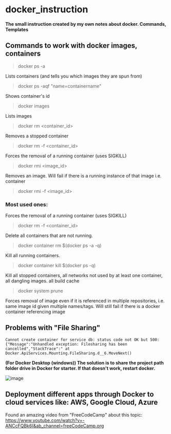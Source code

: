 # docker_instruction
#### The small instruction created by my own notes about docker.  Commands, Templates

## Commands to work with docker images, containers
> docker ps -a 

Lists containers (and tells you which images they are spun from)

>docker ps -aqf "name=containername"

Shows container's id

>docker images    
           
Lists images 

>docker rm <container_id>  
  
Removes a stopped container

>docker rm -f <container_id> 

Forces the removal of a running container (uses SIGKILL)

>docker rmi <image_id>       

Removes an image. Will fail if there is a running instance of that image i.e. container

> docker rmi -f <image_id>    

### Most used ones:
Forces the removal of a running container (uses SIGKILL)
> docker rm -f <container_id>

Delete all containers that are not running.
>docker container rm $(docker ps -a -q)

Kill all running containers.
>docker container kill $(docker ps -q)

Kill all stopped containers, all networks not used by at least one container, all dangling images. all build cache
>docker system prune

Forces removal of image even if it is referenced in multiple repositories, i.e. same image id given multiple names/tags. Will still fail if there is a docker container referencing image

## Problems with "File Sharing"
```
Cannot create container for service db: status code not OK but 500: {"Message":"Unhandled exception: Filesharing has been cancelled","StackTrace":" at Docker.ApiServices.Mounting.FileSharing.d__6.MoveNext()
```

**(For Docker Desktop (windows)) The solution is to share the project path folder drive in Docker for starter. If that doesn't work, restart docker.**

![image](https://user-images.githubusercontent.com/69118015/127782715-f599be1b-dffc-411c-9893-5111429190ce.png)


## Deployment different apps through Docker to cloud services like: AWS, Google Cloud, Azure

Found an amazing video from "FreeCodeCamp" about this topic: https://www.youtube.com/watch?v=-ANCcFQBk6I&ab_channel=freeCodeCamp.org
